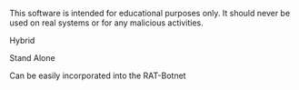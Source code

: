 This software is intended for educational purposes only. It should never be used on real systems or for any malicious activities.

Hybrid

Stand Alone 

Can be easily incorporated into the RAT-Botnet
